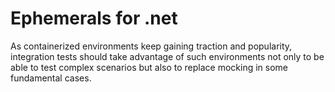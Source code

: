 # Ephemerals for .net

As containerized environments keep gaining traction and popularity, integration tests should take advantage 
of such environments not only to be able to test complex scenarios but also to replace mocking in some fundamental cases.
 
